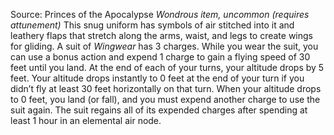 Source: Princes of the Apocalypse
*Wondrous item, uncommon (requires attunement)*
This snug uniform has symbols of air stitched into it and leathery flaps that stretch along the arms, waist, and legs to create wings for gliding. A suit of *Wingwear* has 3 charges. While you wear the suit, you can use a bonus action and expend 1 charge to gain a flying speed of 30 feet until you land. At the end of each of your turns, your altitude drops by 5 feet. Your altitude drops instantly to 0 feet at the end of your turn if you didn’t fly at least 30 feet horizontally on that turn. When your altitude drops to 0 feet, you land (or fall), and you must expend another charge to use the suit again.
The suit regains all of its expended charges after spending at least 1 hour in an elemental air node.